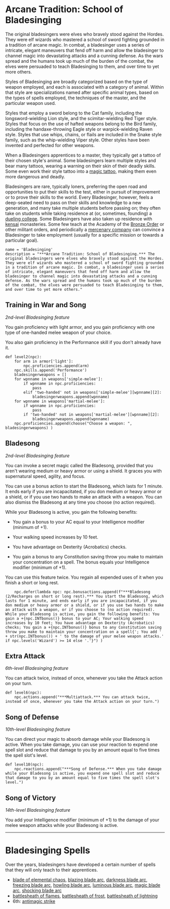 # Arcane Tradition: School of Bladesinging
The original bladesingers were elves who bravely stood against the Hordes. They were elf wizards who mastered a school of sword fighting grounded in a tradition of arcane magic. In combat, a bladesinger uses a series of intricate, elegant maneuvers that fend off harm and allow the bladesinger to channel magic into devastating attacks and a cunning defense. As the wars spread and the humans took up much of the burden of the combat, the elves were persuaded to teach Bladesinging to them, and over time to yet more others.

Styles of Bladesinging are broadly categorized based on the type of weapon employed, and each is associated with a category of animal. Within that style are specializations named after specific animal types, based on the types of spells employed, the techniques of the master, and the particular weapon used.

Styles that employ a sword belong to the Cat family, including the longsword-wielding Lion style, and the scimitar-wielding Red Tiger style. Styles that focus on the use of hafted weapons belong to the Bird family, including the handaxe-throwing Eagle style or warpick-wielding Raven style. Styles that use whips, chains, or flails are included in the Snake style family, such as the whip-wielding Viper style. Other styles have been invented and perfected for other weapons.

When a Bladesingers apprentices to a master, they typically get a tattoo of their chosen style's animal. Some bladesingers learn multiple styles and bear many tattoos, wearing a warning on their skin of their deadly skills. Some even work their style tattoo into a [magic tattoo](../../Magic/Tattoos/index.md), making them even more dangerous and deadly.

Bladesingers are rare, typically loners, preferring the open road and opportunities to put their skills to the test, either in pursuit of improvement or to prove their skills to the world. Every Bladesinger, however, feels a deep-seated need to pass on their skills and knowledge to a new generation, and many take multiple students before passing on; they often take on students while taking residence at (or, sometimes, founding) a [dueling college](../../Organizations/DuelingColleges.md). Some Bladesingers have also taken up residence with [kensai](../../Classes/Monk/Kensai.md) monasteries. Some few teach at the Academy of the [Bronze Order](../../Organizations/MilitantOrders/DraconicOrder/Bronze.md) or other militant orders, and periodically a [mercenary company](../../Organizations/MercCompanies/index.md) can convince a Bladesinger to take employment (usually for a specific mission or towards a particular goal).

```
name = 'Bladesinging'
description = "***Arcane Tradition: School of Bladesinging.*** The original bladesingers were elves who bravely stood against the Hordes. They were elf wizards who mastered a school of sword fighting grounded in a tradition of arcane magic. In combat, a bladesinger uses a series of intricate, elegant maneuvers that fend off harm and allow the bladesinger to channel magic into devastating attacks and a cunning defense. As the wars spread and the humans took up much of the burden of the combat, the elves were persuaded to teach Bladesinging to them, and over time to yet more others."
```

## Training in War and Song
*2nd-level Bladesinging feature*

You gain proficiency with light armor, and you gain proficiency with one type of one-handed melee weapon of your choice.

You also gain proficiency in the Performance skill if you don't already have it.

```
def level2(npc):
    for arm in armor['light']:
        npc.proficiencies.append(arm)
    npc.skills.append('Performance')
    bladesingerweapons = []
    for wpnname in weapons['simple-melee']:
        if wpnname in npc.proficiencies:
            pass
        elif 'two-handed' not in weapons['simple-melee'][wpnname][2]:
            bladesingerweapons.append(wpnname)
    for wpnname in weapons['martial-melee']:
        if wpnname in npc.proficiencies:
            pass
        if 'two-handed' not in weapons['martial-melee'][wpnname][2]:
            bladesingerweapons.append(wpnname)
    npc.proficiencies.append(choose("Choose a weapon: ", bladesingerweapons) )
```

## Bladesong
*2nd-level Bladesinging feature*

You can invoke a secret magic called the Bladesong, provided that you aren't wearing medium or heavy armor or using a shield. It graces you with supernatural speed, agility, and focus.

You can use a bonus action to start the Bladesong, which lasts for 1 minute. It ends early if you are incapacitated, if you don medium or heavy armor or a shield, or if you use two hands to make an attack with a weapon. You can also dismiss the Bladesong at any time you choose (no action required).

While your Bladesong is active, you gain the following benefits:

* You gain a bonus to your AC equal to your Intelligence modifier (minimum of +1).

* Your walking speed increases by 10 feet.

* You have advantage on Dexterity (Acrobatics) checks.

* You gain a bonus to any Constitution saving throw you make to maintain your concentration on a spell. The bonus equals your Intelligence modifier (minimum of +1).

You can use this feature twice. You regain all expended uses of it when you finish a short or long rest.

```
    npc.defer(lambda npc: npc.bonusactions.append(f"***Bladesong (2/Recharges on short or long rest).*** You start the Bladesong, which lasts for 1 minute, and ends early if you are incapacitated, if you don medium or heavy armor or a shield, or if you use two hands to make an attack with a weapon, or if you choose to (no action required). While your Bladesong is active, you gain the following benefits: You gain a +{npc.INTbonus()} bonus to your AC; Your walking speed increases by 10 feet; You have advantage on Dexterity (Acrobatics) checks; You gain a +{npc.INTbonus()} bonus to any Constitution saving throw you make to maintain your concentration on a spell{'; You add ' + str(npc.INTbonus()) + ' to the damage of your melee weapon attacks.' if npc.levels('Wizard') >= 14 else '.'}") )
```

## Extra Attack
*6th-level Bladesinging feature*

You can attack twice, instead of once, whenever you take the Attack action on your turn.

```
def level6(npc):
    npc.actions.append("***Multiattack.*** You can attack twice, instead of once, whenever you take the Attack action on your turn.")
```

## Song of Defense
*10th-level Bladesinging feature*

You can direct your magic to absorb damage while your Bladesong is active. When you take damage, you can use your reaction to expend one spell slot and reduce that damage to you by an amount equal to five times the spell slot's level.

```
def level10(npc):
    npc.reactions.append("***Song of Defense.*** When you take damage while your Bladesong is active, you expend one spell slot and reduce that damage to you by an amount equal to five times the spell slot's level.")
```

## Song of Victory
*14th-level Bladesinging feature*

You add your Intelligence modifier (minimum of +1) to the damage of your melee weapon attacks while your Bladesong is active.

---

# Bladesinging Spells
Over the years, bladesingers have developed a certain number of spells that they will only teach to their apprentices.

* [blade of elemental chaos](), [blazing blade arc](), [darkness blade arc](), [freezing blade arc](), [howling blade arc](), [luminous blade arc](), [magic blade arc](), [shocking blade arc]()
* [battlesheath of flames](), [battlesheath of frost](), [battlesheath of lightning]()
* 6th: [antimagic strike]()
